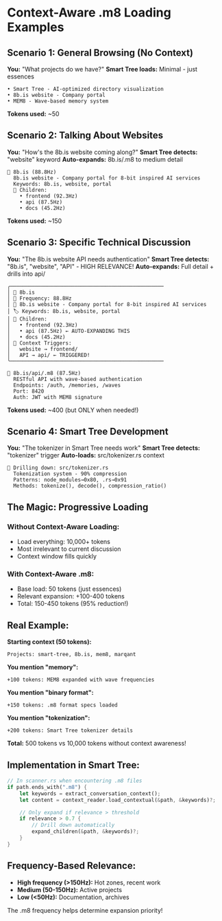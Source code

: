 # Context-Aware .m8 Loading Examples

## Scenario 1: General Browsing (No Context)
**You:** "What projects do we have?"
**Smart Tree loads:** Minimal - just essences
```
• Smart Tree - AI-optimized directory visualization
• 8b.is website - Company portal
• MEM8 - Wave-based memory system
```
**Tokens used:** ~50

## Scenario 2: Talking About Websites
**You:** "How's the 8b.is website coming along?"
**Smart Tree detects:** "website" keyword
**Auto-expands:** 8b.is/.m8 to medium detail
```
📂 8b.is (88.8Hz)
  8b.is website - Company portal for 8-bit inspired AI services
  Keywords: 8b.is, website, portal
  📁 Children:
    • frontend (92.3Hz)
    • api (87.5Hz)
    • docs (45.2Hz)
```
**Tokens used:** ~150

## Scenario 3: Specific Technical Discussion
**You:** "The 8b.is website API needs authentication"
**Smart Tree detects:** "8b.is", "website", "API" - HIGH RELEVANCE!
**Auto-expands:** Full detail + drills into api/
```
╭──────────────────────────────────────────────────
│ 📂 8b.is
│ 🌊 Frequency: 88.8Hz
│ 📝 8b.is website - Company portal for 8-bit inspired AI services
│ 🏷️ Keywords: 8b.is, website, portal
│ 📁 Children:
│   • frontend (92.3Hz)
│   • api (87.5Hz) ← AUTO-EXPANDING THIS
│   • docs (45.2Hz)
│ 🎯 Context Triggers:
│   website → frontend/
│   API → api/ ← TRIGGERED!
╰──────────────────────────────────────────────────

📂 8b.is/api/.m8 (87.5Hz)
  RESTful API with wave-based authentication
  Endpoints: /auth, /memories, /waves
  Port: 8420
  Auth: JWT with MEM8 signature
```
**Tokens used:** ~400 (but ONLY when needed!)

## Scenario 4: Smart Tree Development
**You:** "The tokenizer in Smart Tree needs work"
**Smart Tree detects:** "tokenizer" trigger
**Auto-loads:** src/tokenizer.rs context
```
📍 Drilling down: src/tokenizer.rs
  Tokenization system - 90% compression
  Patterns: node_modules→0x80, .rs→0x91
  Methods: tokenize(), decode(), compression_ratio()
```

## The Magic: Progressive Loading

### Without Context-Aware Loading:
- Load everything: 10,000+ tokens
- Most irrelevant to current discussion
- Context window fills quickly

### With Context-Aware .m8:
- Base load: 50 tokens (just essences)
- Relevant expansion: +100-400 tokens
- Total: 150-450 tokens (95% reduction!)

## Real Example:

**Starting context (50 tokens):**
```
Projects: smart-tree, 8b.is, mem8, marqant
```

**You mention "memory":**
```
+100 tokens: MEM8 expanded with wave frequencies
```

**You mention "binary format":**
```
+150 tokens: .m8 format specs loaded
```

**You mention "tokenization":**
```
+200 tokens: Smart Tree tokenizer details
```

**Total:** 500 tokens vs 10,000 tokens without context awareness!

## Implementation in Smart Tree:

```rust
// In scanner.rs when encountering .m8 files
if path.ends_with(".m8") {
    let keywords = extract_conversation_context();
    let content = context_reader.load_contextual(&path, &keywords)?;

    // Only expand if relevance > threshold
    if relevance > 0.7 {
        // Drill down automatically
        expand_children(&path, &keywords)?;
    }
}
```

## Frequency-Based Relevance:

- **High frequency (>150Hz):** Hot zones, recent work
- **Medium (50-150Hz):** Active projects
- **Low (<50Hz):** Documentation, archives

The .m8 frequency helps determine expansion priority!